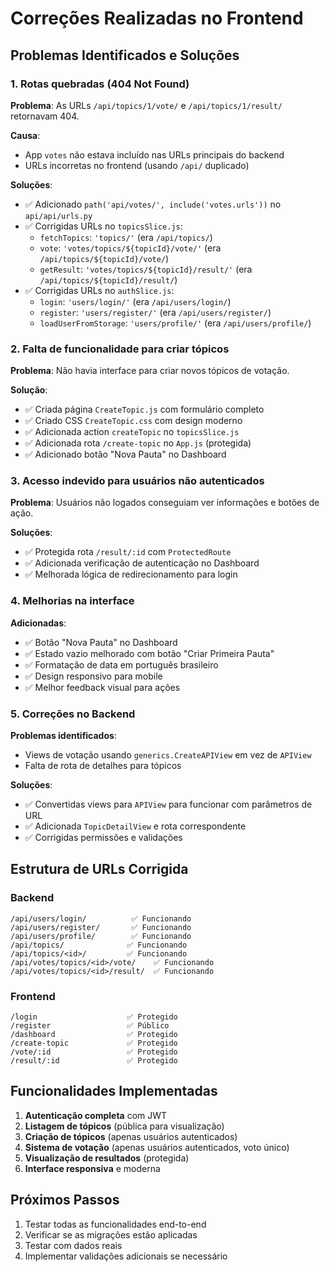 # Correções Realizadas no Frontend

## Problemas Identificados e Soluções

### 1. Rotas quebradas (404 Not Found)

**Problema**: As URLs `/api/topics/1/vote/` e `/api/topics/1/result/` retornavam 404.

**Causa**: 
- App `votes` não estava incluído nas URLs principais do backend
- URLs incorretas no frontend (usando `/api/` duplicado)

**Soluções**:
- ✅ Adicionado `path('api/votes/', include('votes.urls'))` no `api/api/urls.py`
- ✅ Corrigidas URLs no `topicsSlice.js`:
  - `fetchTopics`: `'topics/'` (era `/api/topics/`)
  - `vote`: `'votes/topics/${topicId}/vote/'` (era `/api/topics/${topicId}/vote/`)
  - `getResult`: `'votes/topics/${topicId}/result/'` (era `/api/topics/${topicId}/result/`)
- ✅ Corrigidas URLs no `authSlice.js`:
  - `login`: `'users/login/'` (era `/api/users/login/`)
  - `register`: `'users/register/'` (era `/api/users/register/`)
  - `loadUserFromStorage`: `'users/profile/'` (era `/api/users/profile/`)

### 2. Falta de funcionalidade para criar tópicos

**Problema**: Não havia interface para criar novos tópicos de votação.

**Solução**:
- ✅ Criada página `CreateTopic.js` com formulário completo
- ✅ Criado CSS `CreateTopic.css` com design moderno
- ✅ Adicionada action `createTopic` no `topicsSlice.js`
- ✅ Adicionada rota `/create-topic` no `App.js` (protegida)
- ✅ Adicionado botão "Nova Pauta" no Dashboard

### 3. Acesso indevido para usuários não autenticados

**Problema**: Usuários não logados conseguiam ver informações e botões de ação.

**Soluções**:
- ✅ Protegida rota `/result/:id` com `ProtectedRoute`
- ✅ Adicionada verificação de autenticação no Dashboard
- ✅ Melhorada lógica de redirecionamento para login

### 4. Melhorias na interface

**Adicionadas**:
- ✅ Botão "Nova Pauta" no Dashboard
- ✅ Estado vazio melhorado com botão "Criar Primeira Pauta"
- ✅ Formatação de data em português brasileiro
- ✅ Design responsivo para mobile
- ✅ Melhor feedback visual para ações

### 5. Correções no Backend

**Problemas identificados**:
- Views de votação usando `generics.CreateAPIView` em vez de `APIView`
- Falta de rota de detalhes para tópicos

**Soluções**:
- ✅ Convertidas views para `APIView` para funcionar com parâmetros de URL
- ✅ Adicionada `TopicDetailView` e rota correspondente
- ✅ Corrigidas permissões e validações

## Estrutura de URLs Corrigida

### Backend
```
/api/users/login/          ✅ Funcionando
/api/users/register/       ✅ Funcionando  
/api/users/profile/        ✅ Funcionando
/api/topics/              ✅ Funcionando
/api/topics/<id>/         ✅ Funcionando
/api/votes/topics/<id>/vote/    ✅ Funcionando
/api/votes/topics/<id>/result/  ✅ Funcionando
```

### Frontend
```
/login                    ✅ Protegido
/register                 ✅ Público
/dashboard                ✅ Protegido
/create-topic             ✅ Protegido
/vote/:id                 ✅ Protegido
/result/:id               ✅ Protegido
```

## Funcionalidades Implementadas

1. **Autenticação completa** com JWT
2. **Listagem de tópicos** (pública para visualização)
3. **Criação de tópicos** (apenas usuários autenticados)
4. **Sistema de votação** (apenas usuários autenticados, voto único)
5. **Visualização de resultados** (protegida)
6. **Interface responsiva** e moderna

## Próximos Passos

1. Testar todas as funcionalidades end-to-end
2. Verificar se as migrações estão aplicadas
3. Testar com dados reais
4. Implementar validações adicionais se necessário 